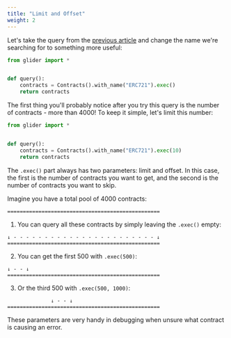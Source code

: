 ```yaml
---
title: "Limit and Offset"
weight: 2
---
```


Let's take the query from the [previous article](../get-started) and change the name we're searching for to something more useful:

```python
from glider import *


def query():
    contracts = Contracts().with_name("ERC721").exec()
    return contracts

```

The first thing you'll probably notice after you try this query is the number of contracts - more than 4000! To keep it simple, let's limit this number:

```python
from glider import *


def query():
    contracts = Contracts().with_name("ERC721").exec(10)
    return contracts

```

The `.exec()` part always has two parameters: limit and offset. In this case, the first is the number of contracts you want to get, and the second is the number of contracts you want to skip.

Imagine you have a total pool of 4000 contracts:

```
=================================================
```

1. You can query all these contracts by simply leaving the `.exec()` empty:

```
↓ - - - - - - - - - - - - - - - - - - - - - - - ↓
=================================================
```

2. You can get the first 500 with `.exec(500)`:

```
↓ - - ↓
=================================================
```

3. Or the third 500 with `.exec(500, 1000)`:

```
              ↓ - - ↓
=================================================
```

These parameters are very handy in debugging when unsure what contract is causing an error.



